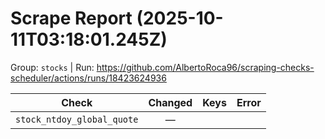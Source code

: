# Scrape Report (2025-10-11T03:18:01.245Z)

Group: `stocks`  |  Run: https://github.com/AlbertoRoca96/scraping-checks-scheduler/actions/runs/18423624936

| Check | Changed | Keys | Error |
|---|:---:|:--|:--|
| `stock_ntdoy_global_quote` | — |  |  |
